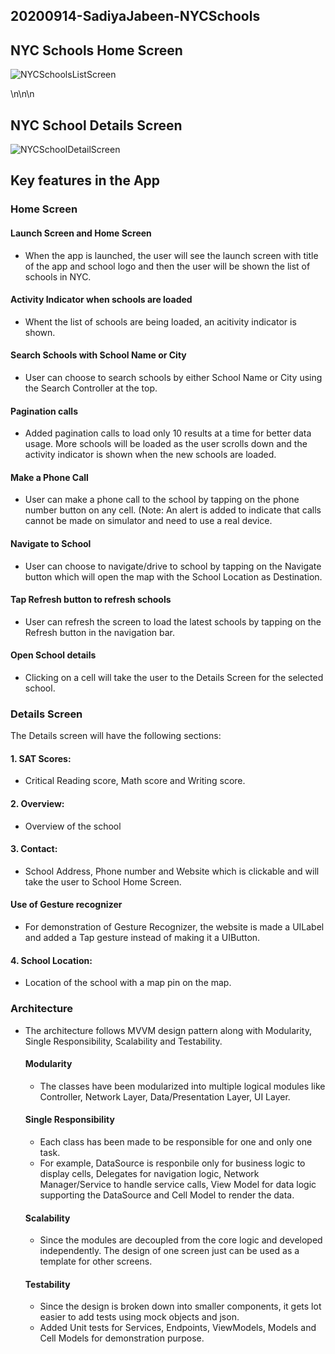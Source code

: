 ##  20200914-SadiyaJabeen-NYCSchools

## NYC Schools Home Screen
![NYCSchoolsListScreen](https://user-images.githubusercontent.com/29897552/93045578-5d163b80-f60c-11ea-8d78-e37fe930b184.gif)

\n\n\n




## NYC School Details Screen

![NYCSchoolDetailScreen](https://user-images.githubusercontent.com/29897552/93045778-f47b8e80-f60c-11ea-87d8-cc85c4783681.gif)

## Key features in the App 

### Home Screen

#### Launch Screen and Home Screen
  - When the app is launched, the user will see the launch screen with title of the app and school logo and then the user will be shown the list of schools in NYC.
#### Activity Indicator when schools are loaded
  - Whent the list of schools are being loaded, an acitivity indicator is shown.
#### Search Schools with School Name or City
  - User can choose to search schools by either School Name or City using the Search Controller at the top.
#### Pagination calls
  - Added pagination calls to load only 10 results at a time for better data usage. More schools will be loaded as the user scrolls down and the activity indicator is shown when the new schools are loaded.
#### Make a Phone Call
  - User can make a phone call to the school by tapping on the phone number button on any cell. (Note: An alert is added to indicate that calls cannot be made on simulator and need to use a real device.
#### Navigate to School
  - User can choose to navigate/drive to school by tapping on the Navigate button which will open the map with the School Location as Destination.
#### Tap Refresh button to refresh schools 
  - User can refresh the screen to load the latest schools by tapping on the Refresh button in the navigation bar.
#### Open School details
  - Clicking on a cell will take the user to the Details Screen for the selected school.
  
 ### Details Screen
 
 The Details screen will have the following sections:
 #### 1. SAT Scores: 
 - Critical Reading score, Math score and Writing score.
 #### 2. Overview: 
 - Overview of the school
 #### 3. Contact: 
 - School Address, Phone number and Website which is clickable and will take the user to School Home Screen.
 #### Use of Gesture recognizer
 - For demonstration of Gesture Recognizer, the website is made a UILabel and added a Tap gesture instead of making it a UIButton.
 #### 4. School Location: 
 - Location of the school with a map pin on the map.
  
### Architecture 
  - The architecture follows MVVM design pattern along with Modularity, Single Responsibility, Scalability and Testability.
     #### Modularity
     - The classes  have been modularized into multiple logical modules like Controller, Network Layer, Data/Presentation Layer, UI Layer. 
     
     #### Single Responsibility
     - Each class has been made to be responsible for one and only one task. 
     - For example, DataSource is responbile only for business logic to display cells, Delegates for navigation logic, Network Manager/Service to handle service calls, View Model for data logic supporting the DataSource and Cell Model to render the data.
     
     #### Scalability  
     - Since the modules are decoupled from the core logic and developed independently. The design of one screen just can be used as a template for other screens.
     
     #### Testability 
     - Since the design is broken down into smaller components, it gets lot easier to add tests using mock objects and json. 
     - Added Unit tests for Services, Endpoints, ViewModels, Models and Cell Models for demonstration purpose.
  
